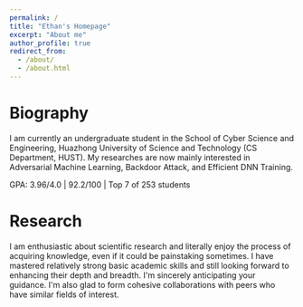 ```yaml
---
permalink: /
title: "Ethan's Homepage"
excerpt: "About me"
author_profile: true
redirect_from: 
  - /about/
  - /about.html
---
```


# Biography

I am currently an undergraduate student in the School of Cyber Science and Engineering, Huazhong University of Science and Technology (CS Department, HUST). My researches are now mainly interested in Adversarial Machine Learning, Backdoor Attack, and Efficient DNN Training.

GPA: 3.96/4.0 | 92.2/100 | Top 7 of 253 students

Research
======
I am enthusiastic about scientific research and literally enjoy the process of acquiring knowledge, even if it could be painstaking sometimes. I have mastered relatively strong basic academic skills and still looking forward to enhancing their depth and breadth. I'm sincerely anticipating your guidance. I'm also glad to form cohesive collaborations with peers who have similar fields of interest.
